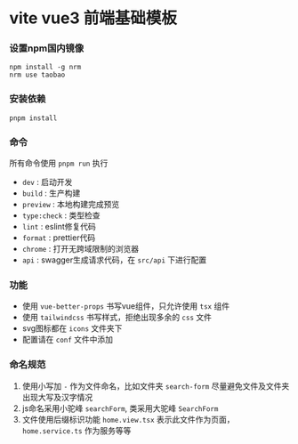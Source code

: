 # vite vue3 前端基础模板

### 设置**npm**国内镜像

```shell
npm install -g nrm
nrm use taobao
```

### 安装依赖

```shell
pnpm install
```

### 命令

所有命令使用 `pnpm run` 执行

- `dev` : 启动开发
- `build` : 生产构建
- `preview` : 本地构建完成预览
- `type:check` : 类型检查
- `lint` : eslint修复代码
- `format` : prettier代码
- `chrome` : 打开无跨域限制的浏览器
- `api` : swagger生成请求代码，在 `src/api` 下进行配置

### 功能

- 使用 `vue-better-props` 书写vue组件，只允许使用 `tsx` 组件
- 使用 `tailwindcss` 书写样式，拒绝出现多余的 `css` 文件
- svg图标都在 `icons` 文件夹下
- 配置请在 `conf` 文件中添加


### 命名规范

1. 使用小写加 `-` 作为文件命名，比如文件夹 `search-form` 尽量避免文件及文件夹出现大写及汉字情况
2. js命名采用小驼峰 `searchForm`, 类采用大驼峰 `SearchForm`
3. 文件使用后缀标识功能 `home.view.tsx` 表示此文件作为页面，`home.service.ts` 作为服务等等


